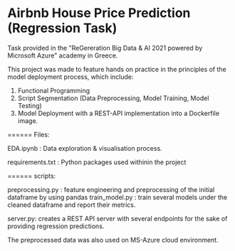 # Airbnb House Price Prediction (Regression Task)

Task provided in the "ReGereration Big Data & AI 2021 powered by Microsoft Azure" academy in Greece.

This project was made to feature hands on practice in the principles of the model deployment process, which include:

1. Functional Programming
2. Script Segmentation (Data Preprocessing, Model Training, Model Testing)
3. Model Deployment with a REST-API implementation into a Dockerfile image.


======  Files:

EDA.ipynb : Data exploration & visualisation process.


requirements.txt : Python packages used withinin the project

====== scripts:

preprocessing.py : feature engineering and preprocessing of the initial dataframe by using pandas
train_model.py : train several models under the cleaned dataframe and report their metrics.

server.py: creates a REST API server with several endpoints for the sake of providing regression predictions.


The preprocessed data was also used on MS-Azure cloud environment. 
